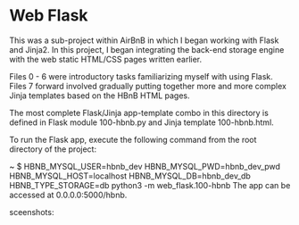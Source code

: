 <html>
<head> </head>
<body>
<h1>
Web Flask
</h1>
<p>
This was a sub-project within AirBnB in which I began working with Flask and Jinja2. In this project, I began integrating the back-end storage engine with the web static HTML/CSS pages written earlier.
</p>
<p>
Files 0 - 6 were introductory tasks familiarizing myself with using Flask. Files 7 forward involved gradually putting together more and more complex Jinja templates based on the HBnB HTML pages.
</p>
<p>
The most complete Flask/Jinja app-template combo in this directory is defined in Flask module 100-hbnb.py and Jinja template 100-hbnb.html.
</p>
<p>
To run the Flask app, execute the following command from the root directory of the project:
</p>
<p>
~ $ HBNB_MYSQL_USER=hbnb_dev HBNB_MYSQL_PWD=hbnb_dev_pwd HBNB_MYSQL_HOST=localhost
HBNB_MYSQL_DB=hbnb_dev_db HBNB_TYPE_STORAGE=db python3 -m web_flask.100-hbnb
The app can be accessed at 0.0.0.0:5000/hbnb.
</p>
<p>sceenshots:</p>
</body>
</html>
